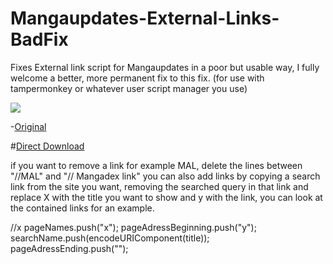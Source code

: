 # Mangaupdates-External-Links-BadFix
Fixes External link script for Mangaupdates in a poor but usable way, I fully welcome a better, more permanent fix to this fix.
(for use with tampermonkey or whatever user script manager you use)

![](https://github.com/Reibies/Mangaupdates-External-Links-BadFix/blob/master/image.png)


-[Original](https://greasyfork.org/en/scripts/39045-mangaupdates-external-links2)

#[Direct Download](https://github.com/Reibies/Mangaupdates-External-Links-BadFix/raw/master/EXTlink_fix.user.js)



if you want to remove a link for example MAL, delete the lines between "//MAL" and "// Mangadex link" you can also add links by copying a search link from the site you want, removing the searched query in that link and replace X with the title you want to show and y with the link, you can look at the contained links for an example.


//x
pageNames.push("x");
pageAdressBeginning.push("y");
searchName.push(encodeURIComponent(title));
pageAdressEnding.push("");
